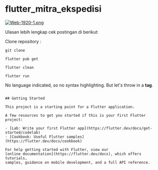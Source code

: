# flutter_mitra_ekspedisi

[![Web-1920-1.png](https://i.postimg.cc/Z5YZ7drc/Web-1920-1.png)](https://postimg.cc/6yPDTTb2)

Ulasan lebih lengkap cek postingan di berikut:

Clone repository :
 
``` 
git clone
```
```  
flutter pub get
```  
``` 
flutter clean
```
```
flutter run
```
  
No language indicated, so no syntax highlighting. 
But let's throw in a <b>tag</b>.
```

## Getting Started

This project is a starting point for a Flutter application.

A few resources to get you started if this is your first Flutter project:

- [Lab: Write your first Flutter app](https://flutter.dev/docs/get-started/codelab)
- [Cookbook: Useful Flutter samples](https://flutter.dev/docs/cookbook)

For help getting started with Flutter, view our
[online documentation](https://flutter.dev/docs), which offers tutorials,
samples, guidance on mobile development, and a full API reference.
